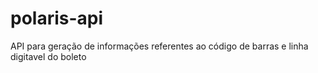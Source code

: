 # polaris-api
API para geração de informações referentes ao código de barras e linha digitavel do boleto
